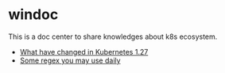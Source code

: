 # windoc

This is a doc center to share knowledges about k8s ecosystem.

- [What have changed in Kubernetes 1.27](./blogs/k8s1.27.md)
- [Some regex you may use daily](./docs/regex.md)
